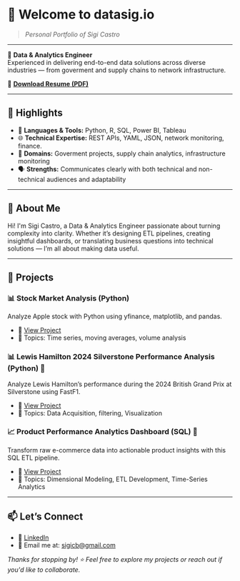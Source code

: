 # 👋 Welcome to **datasig.io**  
> _Personal Portfolio of Sigi Castro_

---

🎯 **Data & Analytics Engineer**  
Experienced in delivering end-to-end data solutions across diverse industries — from goverment and supply chains to network infrastructure.

📄 [**Download Resume (PDF)**](/assets/Sigifredo%20Castro%20-%20CV.pdf)

---

## 🚀 Highlights

- 🐍 **Languages & Tools:** Python, R, SQL, Power BI, Tableau  
- 🌐 **Technical Expertise:** REST APIs, YAML, JSON, network monitoring, finance.  
- 🧠 **Domains:** Goverment projects, supply chain analytics, infrastructure monitoring  
- 🗣️ **Strengths:** Communicates clearly with both technical and non-technical audiences and adaptability

---

## 📌 About Me

Hi! I'm Sigi Castro, a Data & Analytics Engineer passionate about turning complexity into clarity. Whether it’s designing ETL pipelines, creating insightful dashboards, or translating business questions into technical solutions — I’m all about making data useful.

---
## 📂 Projects

### 📊 Stock Market Analysis (Python)
Analyze Apple stock with Python using yfinance, matplotlib, and pandas.
- 🔗 [View Project](Portfolio/stock_viz_python/README.md)
- 📌 Topics: Time series, moving averages, volume analysis

### 📊 Lewis Hamilton 2024 Silverstone Performance Analysis (Python) 🚗
Analyze Lewis Hamilton’s performance during the 2024 British Grand Prix at Silverstone using FastF1.
- 🔗 [View Project](Portfolio/f1/README.md)
- 📌 Topics: Data Acquisition, filtering, Visualization

### 📈 Product Performance Analytics Dashboard (SQL) 🛒
Transform raw e-commerce data into actionable product insights with this SQL ETL pipeline.
- 🔗 [View Project](Portfolio/SQL/README.md)
- 📌 Topics: Dimensional Modeling, ETL Development, Time-Series Analytics

---

## 📫 Let’s Connect

- 💼 [LinkedIn](https://www.linkedin.com/in/sigifredocastro)
- 📧 Email me at: sigicb@gmail.com

_Thanks for stopping by! ⭐ Feel free to explore my projects or reach out if you'd like to collaborate._


